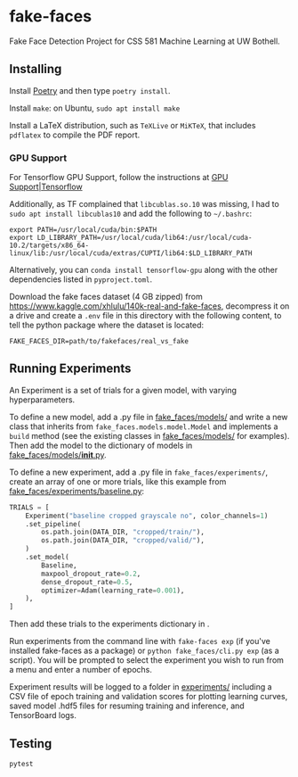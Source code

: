 # fake-faces

Fake Face Detection Project for CSS 581 Machine Learning at UW Bothell.

## Installing

Install [Poetry](https://python-poetry.org/) and then type `poetry install`.

Install `make`: on Ubuntu, `sudo apt install make`

Install a LaTeX distribution, such as `TeXLive` or `MiKTeX`, that includes `pdflatex`
to compile the PDF report.

### GPU Support

For Tensorflow GPU Support, follow the instructions at
[GPU Support|Tensorflow](https://www.tensorflow.org/install/gpu)

Additionally, as TF complained that `libcublas.so.10` was missing,
I had to `sudo apt install libcublas10` and add the following to `~/.bashrc`:

``` shell
export PATH=/usr/local/cuda/bin:$PATH
export LD_LIBRARY_PATH=/usr/local/cuda/lib64:/usr/local/cuda-10.2/targets/x86_64-linux/lib:/usr/local/cuda/extras/CUPTI/lib64:$LD_LIBRARY_PATH
```

Alternatively, you can `conda install tensorflow-gpu` along with the other
dependencies listed in `pyproject.toml`.

Download the fake faces dataset (4 GB zipped) from
https://www.kaggle.com/xhlulu/140k-real-and-fake-faces, decompress it on a drive
and create a `.env` file in this directory with the following content, to tell the
python package where the dataset is located:

``` shell
FAKE_FACES_DIR=path/to/fakefaces/real_vs_fake
```

## Running Experiments

An Experiment is a set of trials for a given model, with varying hyperparameters.

To define a new model, add a .py file in [fake_faces/models/](fake_faces/models/) and write a new class
that inherits from `fake_faces.models.model.Model` and implements a `build` method
(see the existing classes in [fake_faces/models/](fake_faces/models/) for examples). Then add the model
to the dictionary of models in [fake_faces/models/__init__.py](fake_faces/models/__init__.py).

To define a new experiment, add a .py file in `fake_faces/experiments/`,
create an array of one or more trials, like this example from
[fake_faces/experiments/baseline.py](fake_faces/experiments/baseline.py):

``` python
TRIALS = [
    Experiment("baseline cropped grayscale no", color_channels=1)
    .set_pipeline(
        os.path.join(DATA_DIR, "cropped/train/"),
        os.path.join(DATA_DIR, "cropped/valid/"),
    )
    .set_model(
        Baseline,
        maxpool_dropout_rate=0.2,
        dense_dropout_rate=0.5,
        optimizer=Adam(learning_rate=0.001),
    ),
]
```
Then add these trials to the experiments dictionary in [](fake_faces/experiments/__init__.py).

Run experiments from the command line with `fake-faces exp`
(if you've installed fake-faces as a package) or
`python fake_faces/cli.py exp` (as a script). You will be prompted to select
the experiment you wish to run from a menu and enter a number of epochs.

Experiment results will be logged to a folder in [experiments/](experiments/) including a CSV
file of epoch training and validation scores for plotting learning curves, saved
model .hdf5 files for resuming training and inference, and TensorBoard logs.

## Testing

`pytest`
